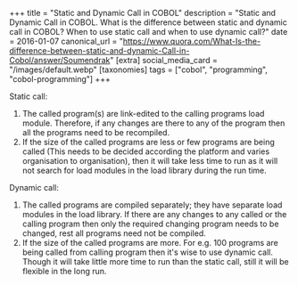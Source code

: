 +++
title = "Static and Dynamic Call in COBOL"
description = "Static and Dynamic Call in COBOL. What is the difference between static and dynamic call in COBOL? When to use static call and when to use dynamic call?"
date = 2016-01-07
canonical_url = "https://www.quora.com/What-Is-the-difference-between-static-and-dynamic-Call-in-Cobol/answer/Soumendrak"
[extra]
social_media_card = "/images/default.webp"
[taxonomies]
tags = ["cobol", "programming", "cobol-programming"]
+++

Static call:

1. The called program(s) are link-edited to the calling programs load module. Therefore, if any changes are there to any of the program then all the programs need to be recompiled.
2. If the size of the called programs are less or few programs are being called (This needs to be decided according the platform and varies organisation to organisation), then it will take less time to run as it will not search for load modules in the load library during the run time.

Dynamic call:

1. The called programs are compiled separately; they have separate load modules in the load library. If there are any changes to any called or the calling program then only the required changing program needs to be changed, rest all programs need not be compiled.
2. If the size of the called programs are more. For e.g. 100 programs are being called from calling program then it's wise to use dynamic call. Though it will take little more time to run than the static call, still it will be flexible in the long run.